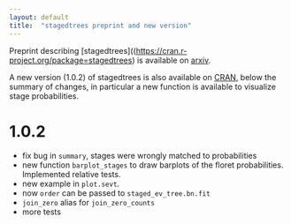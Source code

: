 ```yaml
---
layout: default
title:  "stagedtrees preprint and new version"
---
```


Preprint describing [stagedtrees]((https://cran.r-project.org/package=stagedtrees) is
available on [arxiv](https://arxiv.org/abs/2004.06459). 

A new version (1.0.2) of stagedtrees is also available on [CRAN](https://cran.r-project.org/package=stagedtrees), below the summary of changes, in particular a new function
is available to visualize stage probabilities. 

# 1.0.2

* fix bug in `summary`, stages were wrongly matched to probabilities
* new function `barplot_stages` to draw barplots of the 
  floret probabilities. Implemented relative tests.
* new example in `plot.sevt`.
* now `order` can be passed to `staged_ev_tree.bn.fit`
* `join_zero` alias for `join_zero_counts` 
* more tests  


